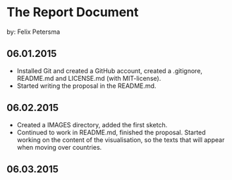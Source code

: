 # The Report Document

by: Felix Petersma

## 06.01.2015

- Installed Git and created a GitHub account, created a .gitignore, README.md and LICENSE.md (with MIT-license).
- Started writing the proposal in the README.md.

## 06.02.2015

- Created a IMAGES directory, added the first sketch.
- Continued to work in README.md, finished the proposal. Started working on the content of the visualisation, so the texts that will appear when moving over countries.

## 06.03.2015

